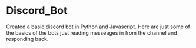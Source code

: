 # Discord_Bot
Created a basic discord bot in Python and Javascript. Here are just some of the basics of the bots just reading messeages in from the channel and responding back.